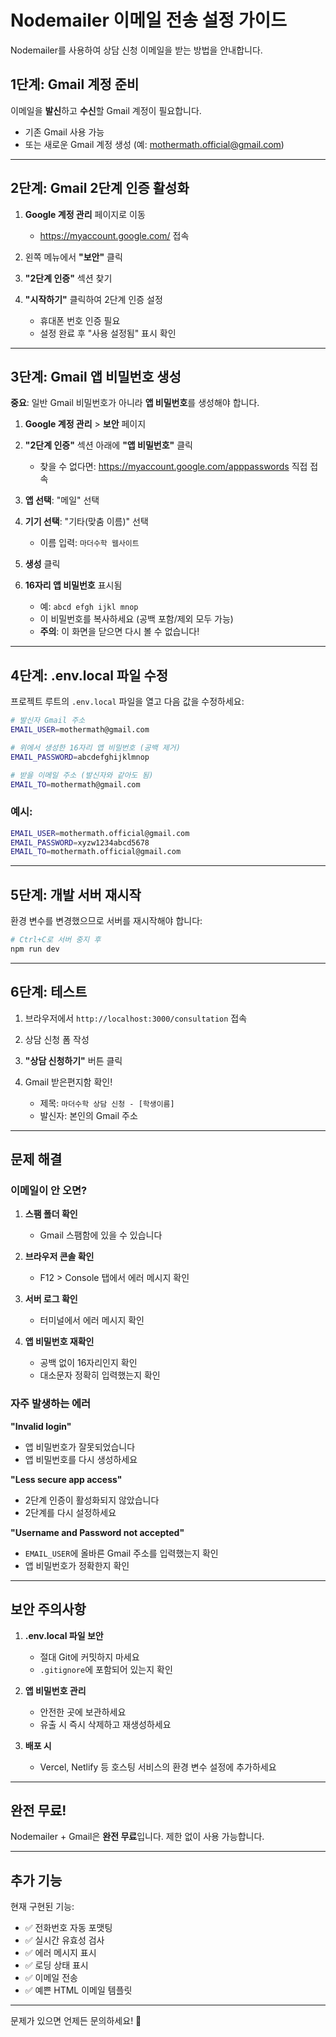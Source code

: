 # Nodemailer 이메일 전송 설정 가이드

Nodemailer를 사용하여 상담 신청 이메일을 받는 방법을 안내합니다.

## 1단계: Gmail 계정 준비

이메일을 **발신**하고 **수신**할 Gmail 계정이 필요합니다.

- 기존 Gmail 사용 가능
- 또는 새로운 Gmail 계정 생성 (예: mothermath.official@gmail.com)

---

## 2단계: Gmail 2단계 인증 활성화

1. **Google 계정 관리** 페이지로 이동
   - https://myaccount.google.com/ 접속

2. 왼쪽 메뉴에서 **"보안"** 클릭

3. **"2단계 인증"** 섹션 찾기

4. **"시작하기"** 클릭하여 2단계 인증 설정
   - 휴대폰 번호 인증 필요
   - 설정 완료 후 "사용 설정됨" 표시 확인

---

## 3단계: Gmail 앱 비밀번호 생성

**중요**: 일반 Gmail 비밀번호가 아니라 **앱 비밀번호**를 생성해야 합니다.

1. **Google 계정 관리** > **보안** 페이지

2. **"2단계 인증"** 섹션 아래에 **"앱 비밀번호"** 클릭
   - 찾을 수 없다면: https://myaccount.google.com/apppasswords 직접 접속

3. **앱 선택**: "메일" 선택

4. **기기 선택**: "기타(맞춤 이름)" 선택
   - 이름 입력: `마더수학 웹사이트`

5. **생성** 클릭

6. **16자리 앱 비밀번호** 표시됨
   - 예: `abcd efgh ijkl mnop`
   - 이 비밀번호를 복사하세요 (공백 포함/제외 모두 가능)
   - **주의**: 이 화면을 닫으면 다시 볼 수 없습니다!

---

## 4단계: .env.local 파일 수정

프로젝트 루트의 `.env.local` 파일을 열고 다음 값을 수정하세요:

```bash
# 발신자 Gmail 주소
EMAIL_USER=mothermath@gmail.com

# 위에서 생성한 16자리 앱 비밀번호 (공백 제거)
EMAIL_PASSWORD=abcdefghijklmnop

# 받을 이메일 주소 (발신자와 같아도 됨)
EMAIL_TO=mothermath@gmail.com
```

### 예시:
```bash
EMAIL_USER=mothermath.official@gmail.com
EMAIL_PASSWORD=xyzw1234abcd5678
EMAIL_TO=mothermath.official@gmail.com
```

---

## 5단계: 개발 서버 재시작

환경 변수를 변경했으므로 서버를 재시작해야 합니다:

```bash
# Ctrl+C로 서버 중지 후
npm run dev
```

---

## 6단계: 테스트

1. 브라우저에서 `http://localhost:3000/consultation` 접속

2. 상담 신청 폼 작성

3. **"상담 신청하기"** 버튼 클릭

4. Gmail 받은편지함 확인!
   - 제목: `마더수학 상담 신청 - [학생이름]`
   - 발신자: 본인의 Gmail 주소

---

## 문제 해결

### 이메일이 안 오면?

1. **스팸 폴더 확인**
   - Gmail 스팸함에 있을 수 있습니다

2. **브라우저 콘솔 확인**
   - F12 > Console 탭에서 에러 메시지 확인

3. **서버 로그 확인**
   - 터미널에서 에러 메시지 확인

4. **앱 비밀번호 재확인**
   - 공백 없이 16자리인지 확인
   - 대소문자 정확히 입력했는지 확인

### 자주 발생하는 에러

**"Invalid login"**
- 앱 비밀번호가 잘못되었습니다
- 앱 비밀번호를 다시 생성하세요

**"Less secure app access"**
- 2단계 인증이 활성화되지 않았습니다
- 2단계를 다시 설정하세요

**"Username and Password not accepted"**
- `EMAIL_USER`에 올바른 Gmail 주소를 입력했는지 확인
- 앱 비밀번호가 정확한지 확인

---

## 보안 주의사항

1. **.env.local 파일 보안**
   - 절대 Git에 커밋하지 마세요
   - `.gitignore`에 포함되어 있는지 확인

2. **앱 비밀번호 관리**
   - 안전한 곳에 보관하세요
   - 유출 시 즉시 삭제하고 재생성하세요

3. **배포 시**
   - Vercel, Netlify 등 호스팅 서비스의 환경 변수 설정에 추가하세요

---

## 완전 무료!

Nodemailer + Gmail은 **완전 무료**입니다. 제한 없이 사용 가능합니다.

---

## 추가 기능

현재 구현된 기능:
- ✅ 전화번호 자동 포맷팅
- ✅ 실시간 유효성 검사
- ✅ 에러 메시지 표시
- ✅ 로딩 상태 표시
- ✅ 이메일 전송
- ✅ 예쁜 HTML 이메일 템플릿

---

문제가 있으면 언제든 문의하세요! 🎉
